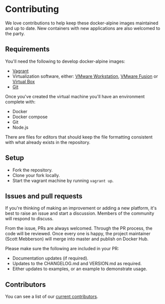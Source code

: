 # Contributing

We love contributions to help keep these docker-alpine images maintained and up to date. New containers with new applications are also welcomed to the party.

## Requirements

You'll need the following to develop docker-alpine images:

- [Vagrant][vagrant]
- Virtualization software, either: [VMware Workstation][vmwareworkstation], [VMware Fusion][vmwarefusion] or [Virtual Box][virtualbox]
- [Git][git]

Once you've created the virtual machine you'll have an environment complete with:

- Docker
- Docker compose
- Git
- Node.js

There are files for editors that should keep the file formatting consistent with what already exists in the repository.

## Setup

- Fork the repository.
- Clone your fork locally.
- Start the vagrant machine by running `vagrant up`.

## Issues and pull requests

If you're thinking of making an improvement or adding a new platform, it's best to raise an issue and start a discussion. Members of the community will respond to discuss.

From the issue, PRs are always welcomed. Through the PR process, the code will be reviewed. Once every one is happy, the project maintainer (Scott Mebberson) will merge into master and publish on Docker Hub.

Please make sure the following are included in your PR:

- Documentation updates (if required).
- Updates to the CHANGELOG.md and VERSION.md as required.
- Either updates to examples, or an example to demonstrate usage.

## Contributors

You can see a list of our [current contributors][contributors].

[vagrant]: https://www.vagrantup.com/
[vmwareworkstation]: https://www.vmware.com/au/products/workstation/
[vmwarefusion]: https://www.vmware.com/au/products/fusion/
[virtualbox]: https://www.virtualbox.org/
[git]: https://git-scm.com/
[contributors]: README.md#contributors
